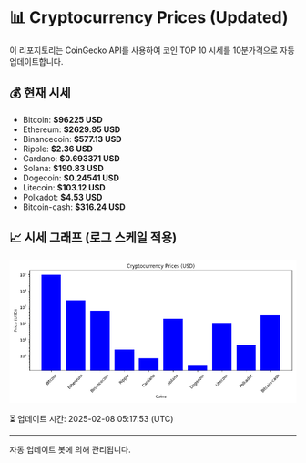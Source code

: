 
# 📊 Cryptocurrency Prices (Updated)

이 리포지토리는 CoinGecko API를 사용하여 코인 TOP 10 시세를 10분가격으로 자동 업데이트합니다.

## 💰 현재 시세
- Bitcoin: **$96225 USD**
- Ethereum: **$2629.95 USD**
- Binancecoin: **$577.13 USD**
- Ripple: **$2.36 USD**
- Cardano: **$0.693371 USD**
- Solana: **$190.83 USD**
- Dogecoin: **$0.24541 USD**
- Litecoin: **$103.12 USD**
- Polkadot: **$4.53 USD**
- Bitcoin-cash: **$316.24 USD**

## 📈 시세 그래프 (로그 스케일 적용)
![Crypto Prices](crypto_prices.png)

⏳ 업데이트 시간: 2025-02-08 05:17:53 (UTC)

---
자동 업데이트 봇에 의해 관리됩니다.
